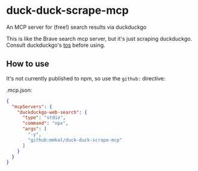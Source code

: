 # duck-duck-scrape-mcp
An MCP server for (free!) search results via duckduckgo

This is like the Brave search mcp server, but it's just scraping duckduckgo. Consult duckduckgo's [tos](https://duckduckgo.com/tos) before using.

## How to use

It's not currently published to npm, so use the `github:` directive:

.mcp.json:

```json
{
  "mcpServers": {
    "duckduckgo-web-search": {
      "type": "stdio",
      "command": "npx",
      "args": [
        "-y",
        "github:mmkal/duck-duck-scrape-mcp"
      ]
    }
  }
}
```
